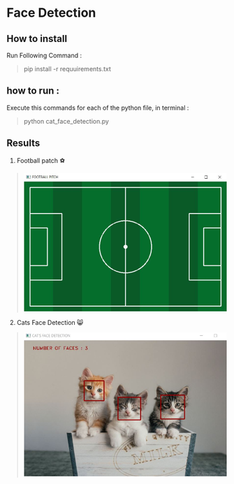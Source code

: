 # Face Detection 

## How to install 
Run Following Command :
> pip install -r requuirements.txt 
## how to run :
Execute this commands for each of the python file, in terminal :
> python cat_face_detection.py 
## Results 
1. Football patch ⚽
> ![image](https://github.com/kiana-jahanshid/Image-Processing/blob/main/Assignment_28/outputs/football_pitch.JPG)
2. Cats Face Detection 😸
> ![image](https://github.com/kiana-jahanshid/Image-Processing/blob/main/Assignment_28/outputs/cats.JPG)
